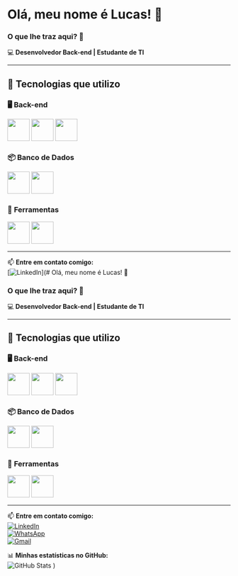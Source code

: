 # Olá, meu nome é Lucas! 👋  
### O que lhe traz aqui? 👀  

💻 **Desenvolvedor Back-end | Estudante de TI**  

---

## 🚀 Tecnologias que utilizo  

### 🖥️ **Back-end**  
<img src="https://github.com/user-attachments/assets/2ba68e69-b333-4065-bd34-0701a0a6da91" width="50"/>  
<img src="https://github.com/user-attachments/assets/73c0f5c8-0a3c-4092-b7de-dc38e863983e" width="50"/>  
<img src="https://github.com/user-attachments/assets/717a53ce-e717-466f-bc06-82876b085cbd" width="50"/>  

### 📦 **Banco de Dados**  
<img src="https://github.com/user-attachments/assets/00a7f1e1-71e1-418f-87cc-7cf2cba6869f" width="50"/>  
<img src="https://github.com/user-attachments/assets/9a84999d-f27f-4233-831e-7a9899a835ee" width="50"/>  

### 🔧 **Ferramentas**  
<img src="https://github.com/user-attachments/assets/579c2261-28f4-4384-97c2-e988e941b1be" width="50"/>  
<img src="https://github.com/user-attachments/assets/3bd2455a-c617-4488-8238-521d45908a4d" width="50"/>  

---

📫 **Entre em contato comigo:**  
[![LinkedIn](https://img.shields.io/badge/LinkedIn-000?style=for-the-badge&logo=linkedin&logoColor=0A66C2)](# Olá, meu nome é Lucas! 👋  
### O que lhe traz aqui? 👀  

💻 **Desenvolvedor Back-end | Estudante de TI**  

---

## 🚀 Tecnologias que utilizo  

### 🖥️ **Back-end**  
<img src="https://github.com/user-attachments/assets/2ba68e69-b333-4065-bd34-0701a0a6da91" width="50"/>  
<img src="https://github.com/user-attachments/assets/73c0f5c8-0a3c-4092-b7de-dc38e863983e" width="50"/>  
<img src="https://github.com/user-attachments/assets/717a53ce-e717-466f-bc06-82876b085cbd" width="50"/>  

### 📦 **Banco de Dados**  
<img src="https://github.com/user-attachments/assets/00a7f1e1-71e1-418f-87cc-7cf2cba6869f" width="50"/>  
<img src="https://github.com/user-attachments/assets/9a84999d-f27f-4233-831e-7a9899a835ee" width="50"/>  

### 🔧 **Ferramentas**  
<img src="https://github.com/user-attachments/assets/579c2261-28f4-4384-97c2-e988e941b1be" width="50"/>  
<img src="https://github.com/user-attachments/assets/3bd2455a-c617-4488-8238-521d45908a4d" width="50"/>  

---

📫 **Entre em contato comigo:**  
[![LinkedIn](https://img.shields.io/badge/LinkedIn-000?style=for-the-badge&logo=linkedin&logoColor=0A66C2)](https://www.linkedin.com/in/seu-perfil)   
[![WhatsApp](https://img.shields.io/badge/WhatsApp-25D366?style=for-the-badge&logo=whatsapp&logoColor=white)](https://wa.me/61983046263)  
[![Gmail](https://img.shields.io/badge/Gmail-EA4335?style=for-the-badge&logo=gmail&logoColor=white)](ffmatheus6@gmail.com)  

📊 **Minhas estatísticas no GitHub:**  
![GitHub Stats](https://github-readme-stats.vercel.app/api?username=LucasdeMatheus&show_icons=true&theme=dark)
)
